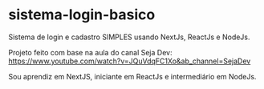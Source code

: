 # sistema-login-basico
Sistema de login e cadastro SIMPLES usando NextJs, ReactJs e NodeJs.

Projeto feito com base na aula do canal Seja Dev: https://www.youtube.com/watch?v=JQuVdqFC1Xo&ab_channel=SejaDev

Sou aprendiz em NextJS, iniciante em ReactJs e intermediário em NodeJs.
